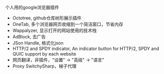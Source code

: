 个人用的google浏览器插件
- Octotree, github仓库树形展示插件
- OneTab, 多个浏览器网页收缩到一个简洁窗口，节省内存
- Wappalyzer, 显示打开的网站使用的技术栈
- AdBlock, 去广告
- JSon Handle, 格式化json
- HTTP/2 and SPDY indicator, An indicator button for HTTP/2, SPDY and QUIC support by each website
- 网页翻译，非插件，"设置" -> "高级" -> "语言"
- Proxy SwitchySharp，梯子代理

